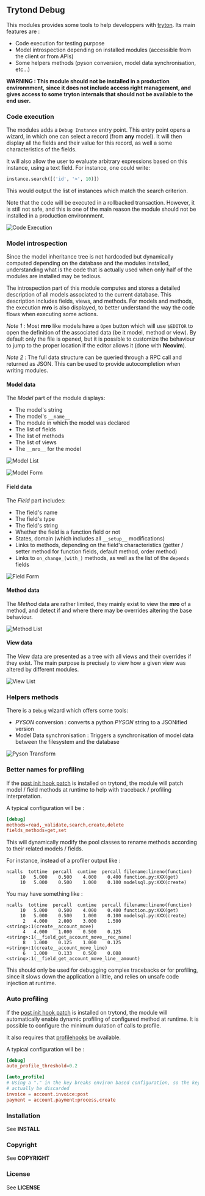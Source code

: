## Trytond Debug

This modules provides some tools to help developpers with
[tryton](http://www.tryton.org). Its main features are :
- Code execution for testing purpose
- Model introspection depending on installed modules (accessible from the
client or from APIs)
- Some helpers methods (pyson conversion, model data synchronisation,  etc...)

**WARNING : This module should not be installed in a production environnment,**
**since it does not include access right management, and gives access to some**
**tryton internals that should not be available to the end user.**

### Code execution

The modules adds a `Debug Instance` entry point. This entry point opens a
wizard, in which one can select a record (from **any** model). It will then
display all the fields and their value for this record, as well a some
characteristics of the fields.

It will also allow the user to evaluate arbitrary expressions based on this
instance, using a text field. For instance, one could write:

```python
instance.search([('id', '>', 10)])
```

This would output the list of instances which match the search criterion.

Note that the code will be executed in a rollbacked transaction. However, it is
still not safe, and this is one of the main reason the module should not be
installed in a production environnment.

![Code Execution](img/debug_model_wizard.png)

### Model introspection

Since the model inheritance tree is not hardcoded but dynamically computed
depending on the database and the modules installed, understanding what is the
code that is actually used when only half of the modules are installed may be
tedious.

The introspection part of this module computes and stores a detailed
description of all models associated to the current database. This description
includes fields, views, and methods. For models and methods, the execution
**mro** is also displayed, to better understand the way the code flows when
executing some actions.

_Note 1_ : Most **__mro__** like models have a `Open` button which will use
`$EDITOR` to open the definition of the associated data (be it model, method or
view). By default only the file is opened, but it is possible to customize the
behaviour to jump to the proper location if the editor allows it (done with
**Neovim**).

_Note 2_ : The full data structure can be queried through a RPC call and
returned as JSON. This can be used to provide autocompletion when writing
modules.

#### Model data

The *Model* part of the module displays:
- The model's string
- The model's `__name__`
- The module in which the model was declared
- The list of fields
- The list of methods
- The list of views
- The `__mro__` for the model

![Model List](img/debug_model_tree.png)

![Model Form](img/debug_model_form.png)

#### Field data

The *Field* part includes:
- The field's name
- The field's type
- The field's string
- Whether the field is a function field or not
- States, domain (which includes all `__setup__` modifications)
- Links to methods, depending on the field's characteristics (getter / setter
method for function fields, default method, order method)
- Links to `on_change_(with_)` methods, as well as the list of the `depends`
fields

![Field Form](img/debug_field_form.png)

#### Method data

The *Method* data are rather limited, they mainly exist to view the **__mro__**
of a method, and detect if and where there may be overrides altering the base
behaviour.

![Method List](img/debug_method_list.png)

#### View data

The *View* data are presented as a tree with all views and their overrides if
they exist. The main purpose is precisely to view how a given view was altered
by different modules.

![View List](img/debug_view_list.png)

### Helpers methods

There is a `Debug` wizard which offers some tools:
- *PYSON* conversion : converts a python *PYSON* string to a JSONified version
- Model Data synchronisation : Triggers a synchronisation of model data between
the filesystem and the database

![Pyson Transform](img/debug_pyson_transform.png)

### Better names for profiling

If the [post init hook patch](https://github.com/coopengo/trytond/commit/e68b71f)
is installed on trytond, the module will patch model / field methods at runtime
to help with traceback / profiling interpretation.

A typical configuration will be :

```conf
[debug]
methods=read,_validate,search,create,delete
fields_methods=get,set
```

This will dynamically modify the pool classes to rename methods according to
their related models / fields.

For instance, instead of a profiler output like :

```
ncalls  tottime  percall  cumtime  percall filename:lineno(function)
     10   5.000    0.500    4.000    0.400 function.py:XXX(get)
     10   5.000    0.500    1.000    0.100 modelsql.py:XXX(create)
```

You may have something like :

```
ncalls  tottime  percall  cumtime  percall filename:lineno(function)
     10   5.000    0.500    4.000    0.400 function.py:XXX(get)
     10   5.000    0.500    1.000    0.100 modelsql.py:XXX(create)
      2   4.000    2.000    3.000    1.500 <string>:1(create__account_move)
      4   4.000    1.000    0.500    0.125 <string>:1(__field_get_account_move__rec_name)
      8   1.000    0.125    1.000    0.125 <string>:1(create__account_move_line)
      6   1.000    0.133    0.500    0.088 <string>:1(__field_get_account_move_line__amount)
```

This should only be used for debugging complex tracebacks or for profiling,
since it slows down the application a little, and relies on unsafe code
injection at runtime.

### Auto profiling

If the [post init hook patch](https://github.com/coopengo/trytond/commit/e68b71f)
is installed on trytond, the module will automatically enable dynamic profiling
of configured method at runtime. It is possible to configure the minimum
duration of calls to profile.

It also requires that [profilehooks](https://pypi.python.org/pypi/profilehooks)
be available.

A typical configuration will be :

```conf
[debug]
auto_profile_threshold=0.2

[auto_profile]
# Using a "." in the key breaks environ based configuration, so the key will
# actually be discarded
invoice = account.invoice:post
payment = account.payment:process,create
```

### Installation

See **INSTALL**

### Copyright

See **COPYRIGHT**

### License

See **LICENSE**
